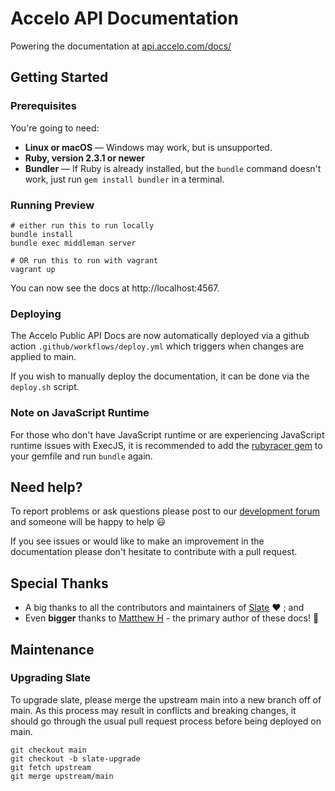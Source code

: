 # Accelo API Documentation

Powering the documentation at [api.accelo.com/docs/](https://api.accelo.com/docs/)

## Getting Started

### Prerequisites

You're going to need:

 - **Linux or macOS** — Windows may work, but is unsupported.
 - **Ruby, version 2.3.1 or newer**
 - **Bundler** — If Ruby is already installed, but the `bundle` command doesn't work, just run `gem install bundler` in a terminal.

### Running Preview

```shell
# either run this to run locally
bundle install
bundle exec middleman server

# OR run this to run with vagrant
vagrant up
```

You can now see the docs at http://localhost:4567.

### Deploying

The Accelo Public API Docs are now automatically deployed via a github action `.github/workflows/deploy.yml` which triggers
when changes are applied to main.

If you wish to manually deploy the documentation, it can be done via the `deploy.sh` script.

### Note on JavaScript Runtime

For those who don't have JavaScript runtime or are experiencing JavaScript runtime issues with ExecJS, it is recommended to add the [rubyracer gem](https://github.com/cowboyd/therubyracer) to your gemfile and run `bundle` again.

## Need help?

To report problems or ask questions please post to our [development forum](https://groups.google.com/forum/#!forum/accelo-devs) and someone will be happy to help :smiley:

If you see issues or would like to make an improvement in the documentation please don't hesitate to contribute with a pull request.

## Special Thanks

- A big thanks to all the contributors and maintainers of [Slate](https://github.com/lord/slate) :heart: ; and
- Even **bigger** thanks to [Matthew H](https://github.com/matthewhughes112) - the primary author of these docs! :tada:

## Maintenance

### Upgrading Slate

To upgrade slate, please merge the upstream main into a new branch off of main. As this process may result in conflicts and breaking changes, it should go through the usual pull request process before being deployed on main.

```shell
git checkout main
git checkout -b slate-upgrade
git fetch upstream
git merge upstream/main
```


